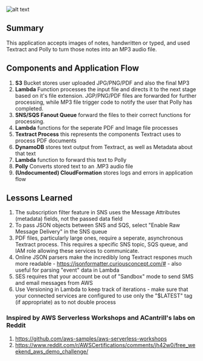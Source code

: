 ![alt text](https://i.imgur.com/4ddJFL8.png)

## <b>Summary</b>

This application accepts images of notes, handwritten or typed, and used Textract and Polly to turn those notes into an MP3 audio file.


## <b>Components and Application Flow</b>

1.	<b>S3</b> Bucket stores user uploaded JPG/PNG/PDF and also the final MP3
2. <b>Lambda</b> Function processes the input file and directs it to the next stage based on it's file extension. JGP/PNG/PDF files are forwarded for further processing, while MP3 file trigger code to notify the user that Polly has completed.
3. <b>SNS/SQS Fanout Queue</b> forward the files to their correct functions for processing.
4. <b>Lambda</b> functions for the seperate PDF and Image file processes
5. <b>Textract Process</b> this represents the components Textract uses to process PDF documents
6. <b>DynamoDB</b> stores text output from Textract, as well as Metadata about that text
7. <b>Lambda</b> function to forward this text to Polly
8. <b>Polly</b> Converts stored text to an .MP3 audio file
9. <b>(Undocumented) CloudFormation</b> stores logs and errors in application flow


## <b>Lessons Learned</b>

1. The subscription filter feature in SNS uses the Message Attributes (metadata) fields, not the passed data field
2. To pass JSON objects between SNS and SQS, select "Enable Raw Message Delivery" in the SNS queue
3. PDF files, particularly large ones, require a seperate, asynchronous Textract process. This requires a specific SNS topic, SQS queue, and IAM role allowing these services to communicate.
4. Online JSON parsers make the incredibly long Textract respones much more readable - https://jsonformatter.curiousconcept.com/# - also useful for parsing "event" data in Lambda
5. SES requires that your account be out of "Sandbox" mode to send SMS and email messages from AWS
6. Use Versioning in Lambda to keep track of iterations - make sure that your connected services are configured to use only the "$LATEST" tag (if appropriate) as to not double process

### <b>Inspired</b> by AWS Serverless Workshops and ACantrill's labs on Reddit

1. https://github.com/aws-samples/aws-serverless-workshops
2. https://www.reddit.com/r/AWSCertifications/comments/jh42w0/free_weekend_aws_demo_challenge/
